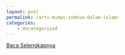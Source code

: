 ```yaml
---
layout: post
permalink: /arti-mimpi-zombie-dalam-islam/
categories:
    - Uncategorized
---
```


[Baca Selengkapnya](/01)
